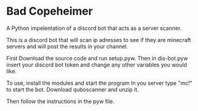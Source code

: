 # Bad Copeheimer
A Python impelentation of a discord bot that acts as a server scanner.

This is a discord bot that will scan ip adresses to see if they are minecraft servers and will post the results in your channel.

First Download the source code and run setup.pyw. Then in dis-bot.pyw insert your discord bot token and change any other variables you would like.

To use, install the modules and start the program
In you server type "mc!" to start the bot.
Download quboscanner and unzip it.

Then follow the instructions in the pyw file.
